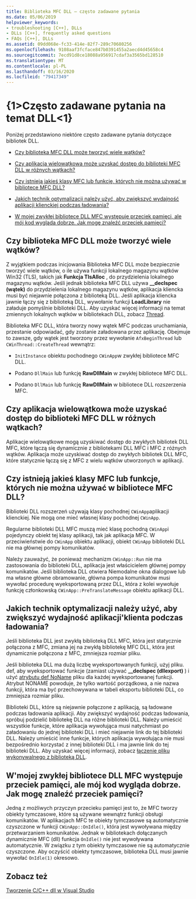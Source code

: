 ```yaml
---
title: Biblioteka MFC DLL — często zadawane pytania
ms.date: 05/06/2019
helpviewer_keywords:
- troubleshooting [C++], DLLs
- DLLs [C++], frequently asked questions
- FAQs [C++], DLLs
ms.assetid: 09dd068e-fc33-414e-82f7-289c70680256
ms.openlocfilehash: 9108aaf3fcface847b0391455a2aecd4d45658c4
ms.sourcegitcommit: 7ecd91d8ce18088a956917cdaf3a3565bd128510
ms.translationtype: MT
ms.contentlocale: pl-PL
ms.lasthandoff: 03/16/2020
ms.locfileid: "79417349"
---
```

# <a name="dll-frequently-asked-questions"></a>{1&gt;Często zadawane pytania na temat DLL&lt;1}

Poniżej przedstawiono niektóre często zadawane pytania dotyczące bibliotek DLL.

- [Czy biblioteka MFC DLL może tworzyć wiele wątków?](#mfc_multithreaded_1)

- [Czy aplikacja wielowątkowa może uzyskać dostęp do biblioteki MFC DLL w różnych wątkach?](#mfc_multithreaded_2)

- [Czy istnieją jakieś klasy MFC lub funkcje, których nie można używać w bibliotece MFC DLL?](#mfc_prohibited_classes)

- [Jakich technik optymalizacji należy użyć, aby zwiększyć wydajność aplikacji klienckiej podczas ładowania?](#mfc_optimization)

- [W mojej zwykłej bibliotece DLL MFC występuje przeciek pamięci, ale mój kod wygląda dobrze. Jak mogę znaleźć przeciek pamięci?](#memory_leak)

## <a name="mfc_multithreaded_1"></a>Czy biblioteka MFC DLL może tworzyć wiele wątków?

Z wyjątkiem podczas inicjowania Biblioteka MFC DLL może bezpiecznie tworzyć wiele wątków, o ile używa funkcji lokalnego magazynu wątków Win32 (TLS), takich jak **Funkcja TlsAlloc** , do przydzielenia lokalnego magazynu wątków. Jeśli jednak biblioteka MFC DLL używa **__declspec (wątek)** do przydzielenia lokalnego magazynu wątków, aplikacja kliencka musi być niejawnie połączona z biblioteką DLL. Jeśli aplikacja kliencka jawnie łączy się z biblioteką DLL, wywołanie funkcji **LoadLibrary** nie załaduje pomyślnie biblioteki DLL. Aby uzyskać więcej informacji na temat zmiennych lokalnych wątków w bibliotekach DLL, zobacz [Thread](../cpp/thread.md).

Biblioteka MFC DLL, która tworzy nowy wątek MFC podczas uruchamiania, przestanie odpowiadać, gdy zostanie załadowana przez aplikację. Obejmuje to zawsze, gdy wątek jest tworzony przez wywołanie `AfxBeginThread` lub `CWinThread::CreateThread` wewnątrz:

- `InitInstance` obiektu pochodnego `CWinApp`w zwykłej bibliotece MFC DLL.

- Podano `DllMain` lub funkcję **RawDllMain** w zwykłej bibliotece MFC DLL.

- Podano `DllMain` lub funkcję **RawDllMain** w bibliotece DLL rozszerzenia MFC.

## <a name="mfc_multithreaded_2"></a>Czy aplikacja wielowątkowa może uzyskać dostęp do biblioteki MFC DLL w różnych wątkach?

Aplikacje wielowątkowe mogą uzyskiwać dostęp do zwykłych bibliotek DLL MFC, które łączą się dynamicznie z bibliotekami DLL MFC i MFC z różnych wątków. Aplikacja może uzyskiwać dostęp do zwykłych bibliotek DLL MFC, które statycznie łączą się z MFC z wielu wątków utworzonych w aplikacji.

## <a name="mfc_prohibited_classes"></a>Czy istnieją jakieś klasy MFC lub funkcje, których nie można używać w bibliotece MFC DLL?

Biblioteki DLL rozszerzeń używają klasy pochodnej `CWinApp`aplikacji klienckiej. Nie mogą one mieć własnej klasy pochodnej `CWinApp`.

Regularne biblioteki DLL MFC muszą mieć klasę pochodną `CWinApp`i pojedynczy obiekt tej klasy aplikacji, tak jak aplikacja MFC. W przeciwieństwie do `CWinApp` obiektu aplikacji, obiekt `CWinApp` biblioteki DLL nie ma głównej pompy komunikatów.

Należy zauważyć, że ponieważ mechanizm `CWinApp::Run` nie ma zastosowania do biblioteki DLL, aplikacja jest właścicielem głównej pompy komunikatów. Jeśli biblioteka DLL otwiera Niemodalne okna dialogowe lub ma własne główne obramowanie, główna pompa komunikatów musi wywołać procedurę wyeksportowaną przez DLL, która z kolei wywołuje funkcję członkowską `CWinApp::PreTranslateMessage` obiektu aplikacji DLL.

## <a name="mfc_optimization"></a>Jakich technik optymalizacji należy użyć, aby zwiększyć wydajność aplikacji&#39;klienta podczas ładowania?

Jeśli biblioteka DLL jest zwykłą biblioteką DLL MFC, która jest statycznie połączona z MFC, zmiana jej na zwykłą bibliotekę MFC DLL, która jest dynamicznie połączona z MFC, zmniejsza rozmiar pliku.

Jeśli biblioteka DLL ma dużą liczbę wyeksportowanych funkcji, użyj pliku. def, aby wyeksportować funkcje (zamiast używać **__declspec (dllexport)** ) i użyć [atrybutu def NoName](exporting-functions-from-a-dll-by-ordinal-rather-than-by-name.md) pliku dla każdej wyeksportowanej funkcji. Atrybut NONAME powoduje, że tylko wartość porządkowa, a nie nazwa funkcji, która ma być przechowywana w tabeli eksportu biblioteki DLL, co zmniejsza rozmiar pliku.

Biblioteki DLL, które są niejawnie połączone z aplikacją, są ładowane podczas ładowania aplikacji. Aby zwiększyć wydajność podczas ładowania, spróbuj podzielić bibliotekę DLL na różne biblioteki DLL. Należy umieścić wszystkie funkcje, które aplikacja wywołująca musi natychmiast po załadowaniu do jednej biblioteki DLL i mieć niejawnie link do tej biblioteki DLL. Należy umieścić inne funkcje, których aplikacja wywołująca nie musi bezpośrednio korzystać z innej biblioteki DLL i ma jawnie link do tej biblioteki DLL. Aby uzyskać więcej informacji, zobacz [łączenie pliku wykonywalnego z biblioteką DLL](linking-an-executable-to-a-dll.md#determining-which-linking-method-to-use).

## <a name="memory_leak"></a>W&#39;mojej zwykłej bibliotece DLL MFC występuje przeciek pamięci, ale mój kod wygląda dobrze. Jak mogę znaleźć przeciek pamięci?

Jedną z możliwych przyczyn przecieku pamięci jest to, że MFC tworzy obiekty tymczasowe, które są używane wewnątrz funkcji obsługi komunikatów. W aplikacjach MFC te obiekty tymczasowe są automatycznie czyszczone w funkcji `CWinApp::OnIdle()`, która jest wywoływana między przetwarzaniem komunikatów. Jednak w bibliotekach dołączanych dynamicznie MFC (dll) funkcja `OnIdle()` nie jest wywoływana automatycznie. W związku z tym obiekty tymczasowe nie są automatycznie czyszczone. Aby oczyścić obiekty tymczasowe, biblioteka DLL musi jawnie wywołać `OnIdle(1)` okresowo.

## <a name="see-also"></a>Zobacz też

[Tworzenie C/C++ dll w Visual Studio](dlls-in-visual-cpp.md)
